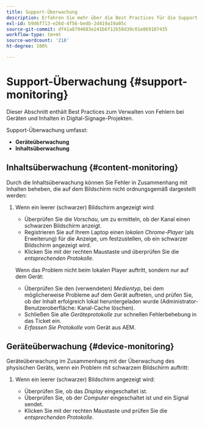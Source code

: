 ```yaml
---
title: Support-Überwachung
description: Erfahren Sie mehr über die Best Practices für die Support-Überwachung von AEM Screens.
exl-id: b9d6f713-e26d-4f56-bedb-2d419a19a05c
source-git-commit: df41a8794683e241b6f12b58d39c01e069187435
workflow-type: tm+mt
source-wordcount: '218'
ht-degree: 100%

---
```


# Support-Überwachung {#support-monitoring}

Dieser Abschnitt enthält Best Practices zum Verwalten von Fehlern bei Geräten und Inhalten in Digital-Signage-Projekten.

Support-Überwachung umfasst:

* **Geräteüberwachung**
* **Inhaltsüberwachung**

## Inhaltsüberwachung {#content-monitoring}

Durch die Inhaltsüberwachung können Sie Fehler in Zusammenhang mit Inhalten beheben, die auf dem Bildschirm nicht ordnungsgemäß dargestellt werden:

1. Wenn ein leerer (schwarzer) Bildschirm angezeigt wird:

   * Überprüfen Sie die *Vorschau*, um zu ermitteln, ob der Kanal einen schwarzen Bildschirm anzeigt.
   * Registrieren Sie auf Ihrem Laptop einen *lokalen Chrome-Player* (als Erweiterung) für die Anzeige, um festzustellen, ob ein schwarzer Bildschirm angezeigt wird.
   * Klicken Sie mit der rechten Maustaste und überprüfen Sie die *entsprechenden Protokolle*.

   Wenn das Problem nicht beim lokalen Player auftritt, sondern nur auf dem Gerät:

   * Überprüfen Sie den (verwendeten) *Medientyp*, bei dem möglicherweise Probleme auf dem Gerät auftreten, und prüfen Sie, ob der Inhalt erfolgreich lokal heruntergeladen wurde (Administrator-Benutzeroberfläche: Kanal-Cache löschen).
   * Schließen Sie alle *Geräteprotokolle* zur schnellen Fehlerbehebung in das Ticket ein.
   * *Erfassen Sie Protokolle* vom Gerät aus AEM.

## Geräteüberwachung {#device-monitoring}

Geräteüberwachung im Zusammenhang mit der Überwachung des physischen Geräts, wenn ein Problem mit schwarzem Bildschirm auftritt:

1. Wenn ein leerer (schwarzer) Bildschirm angezeigt wird:

   * Überprüfen Sie, ob das *Display* eingeschaltet ist.
   * Überprüfen Sie, ob der *Computer* eingeschaltet ist und ein Signal sendet.
   * Klicken Sie mit der rechten Maustaste und prüfen Sie die *entsprechenden Protokolle*.
